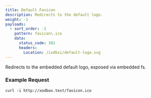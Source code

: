 ```yaml
---
title: Default Favicon
description: Redirects to the default logo.
weight: -1
payloads:
  - sort_order: -1
    pattern: favicon\.ico
    data:
      status_code: 301
      headers:
        Location: /ixdbxi/default-logo.svg
---
```


Redirects to the embedded default logo, exposed via embedded fs.

### Example Request

```shell
curl -i http://xodbox.test/favicon.ico
```

